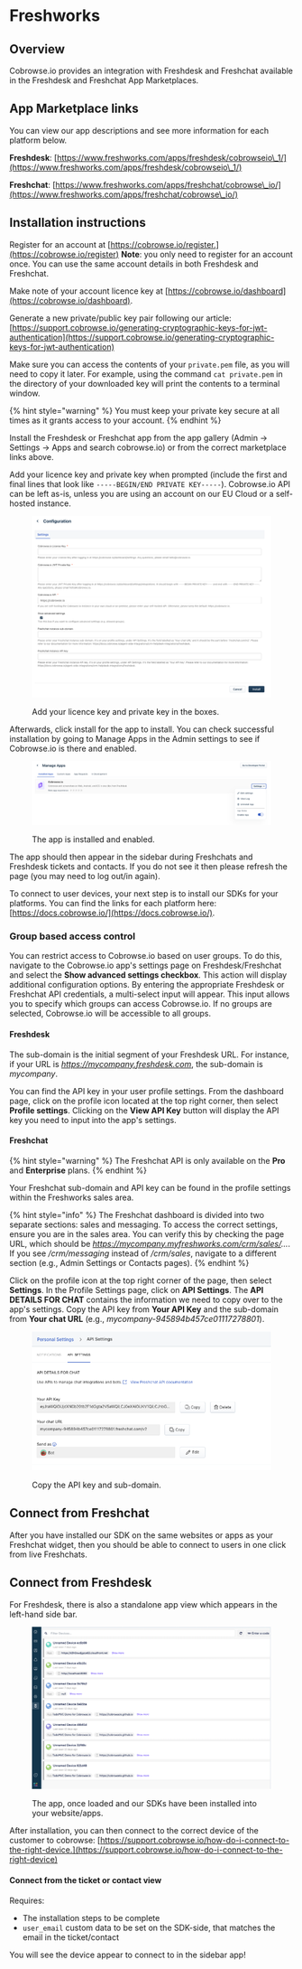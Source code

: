 # Freshworks

## Overview

Cobrowse.io provides an integration with Freshdesk and Freshchat available in the Freshdesk and Freshchat App Marketplaces.&#x20;

## App Marketplace links

You can view our app descriptions and see more information for each platform below.

**Freshdesk**: [https://www.freshworks.com/apps/freshdesk/cobrowseio\_1/](https://www.freshworks.com/apps/freshdesk/cobrowseio\_1/)

**Freshchat**: [https://www.freshworks.com/apps/freshchat/cobrowse\_io/](https://www.freshworks.com/apps/freshchat/cobrowse\_io/)

## Installation instructions

Register for an account at [https://cobrowse.io/register.](https://cobrowse.io/register) **Note**: you only need to register for an account once. You can use the same account details in both Freshdesk and Freshchat.

Make note of your account licence key at [https://cobrowse.io/dashboard](https://cobrowse.io/dashboard).

Generate a new private/public key pair following our article: [https://support.cobrowse.io/generating-cryptographic-keys-for-jwt-authentication](https://support.cobrowse.io/generating-cryptographic-keys-for-jwt-authentication)

Make sure you can access the contents of your `private.pem` file, as you will need to copy it later.  For example, using the command `cat private.pem` in the directory of your downloaded key will print the contents to a terminal window.

{% hint style="warning" %}
You must keep your private key secure at all times as it grants access to your account.
{% endhint %}

Install the Freshdesk or Freshchat app from the app gallery (Admin -> Settings -> Apps and search cobrowse.io) or from the correct marketplace links above.

Add your licence key and private key when prompted (include the first and final lines that look like  `-----BEGIN/END PRIVATE KEY-----`). Cobrowse.io API can be left as-is, unless you are using an account on our EU Cloud or a self-hosted instance.&#x20;

<figure><img src="../../.gitbook/assets/Screenshot 2024-02-16 at 10.24.55.png" alt=""><figcaption><p>Add your licence key and private key in the boxes. </p></figcaption></figure>

Afterwards, click install for the app to install. You can check successful installation by going to Manage Apps in the Admin settings to see if Cobrowse.io is there and enabled.

<figure><img src="../../.gitbook/assets/Screenshot 2024-02-16 at 10.35.31.png" alt=""><figcaption><p>The app is installed and enabled. </p></figcaption></figure>

The app should then appear in the sidebar during Freshchats and Freshdesk tickets and contacts. If you do not see it then please refresh the page (you may need to log out/in again).

To connect to user devices, your next step is to install our SDKs for your platforms. You can find the links for each platform here: [https://docs.cobrowse.io/](https://docs.cobrowse.io/).

### Group based access control

You can restrict access to Cobrowse.io based on user groups. To do this, navigate to the Cobrowse.io app's settings page on Freshdesk/Freshchat and select the **Show advanced settings checkbox**. This action will display additional configuration options. By entering the appropriate Freshdesk or Freshchat API credentials, a multi-select input will appear. This input allows you to specify which groups can access Cobrowse.io. If no groups are selected, Cobrowse.io will be accessible to all groups.

#### Freshdesk

The sub-domain is the initial segment of your Freshdesk URL. For instance, if your URL is _https://mycompany.freshdesk.com_, the sub-domain is _mycompany_.

You can find the API key in your user profile settings. From the dashboard page, click on the profile icon located at the top right corner, then select **Profile settings**. Clicking on the **View API Key** button will display the API key you need to input into the app's settings.

#### Freshchat

{% hint style="warning" %}
The Freshchat API is only available on the **Pro** and **Enterprise** plans.
{% endhint %}

Your Freshchat sub-domain and API key can be found in the profile settings within the Freshworks sales area.

{% hint style="info" %}
The Freshchat dashboard is divided into two separate sections: sales and messaging. To access the correct settings, ensure you are in the sales area. You can verify this by checking the page URL, which should be _https://mycompany.myfreshworks.com/crm/sales/..._. If you see _/crm/messaging_ instead of _/crm/sales_, navigate to a different section (e.g., Admin Settings or Contacts pages).
{% endhint %}

Click on the profile icon at the top right corner of the page, then select **Settings**. In the Profile Settings page, click on **API Settings**. The **API DETAILS FOR CHAT** contains the information we need to copy over to the app's settings. Copy the API key from **Your API Key** and the sub-domain from **Your chat URL** (e.g., _mycompany-945894b457ce01117278801_).

<figure><img src="../../.gitbook/assets/Screenshot 2024-02-16 at 11.13.58.png" alt=""><figcaption><p>Copy the API key and sub-domain.</p></figcaption></figure>

## Connect from Freshchat

After you have installed our SDK on the same websites or apps as your Freshchat widget, then you should be able to connect to users in one click from live Freshchats.

## Connect from Freshdesk

For Freshdesk, there is also a standalone app view which appears in the left-hand side bar.

<figure><img src="../../.gitbook/assets/Screenshot 2022-11-23 at 14.19.27.png" alt=""><figcaption><p>The app, once loaded and our SDKs have been installed into your website/apps.</p></figcaption></figure>

After installation, you can then connect to the correct device of the customer to cobrowse: [https://support.cobrowse.io/how-do-i-connect-to-the-right-device.](https://support.cobrowse.io/how-do-i-connect-to-the-right-device)

#### Connect from the ticket or contact view

Requires:

* The installation steps to be complete
* `user_email` custom data to be set on the SDK-side, that matches the email in the ticket/contact

You will see the device appear to connect to in the sidebar app!



